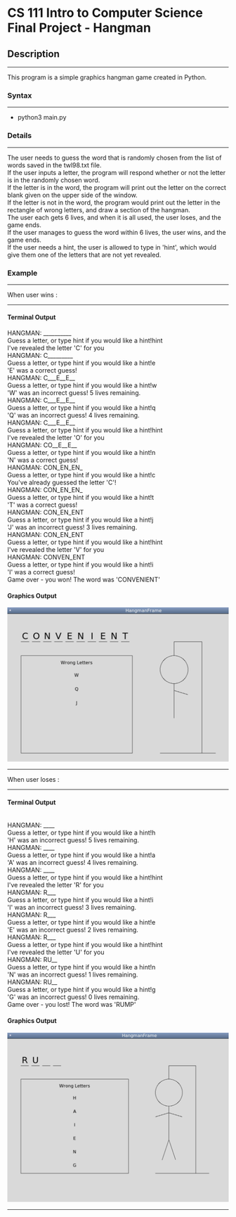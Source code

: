 # CS 111 Intro to Computer Science Final Project - Hangman

## Description

---------------------------------

This program is a simple graphics hangman game created in Python.

### Syntax

---------------------------------

* python3 main.py

### Details

---------------------------------

The user needs to guess the word that is randomly chosen from the list of words saved in the twl98.txt file. 
<br> If the user inputs a letter, the program will respond whether or not the letter is in the randomly chosen word. 
<br> If the letter is in the word, the program will print out the letter on the correct blank given on the upper side of the window. 
<br> If the letter is not in the word, the program would print out the letter in the rectangle of wrong letters, and draw a section of the hangman. 
<br> The user each gets 6 lives, and when it is all used, the user loses, and the game ends. 
<br> If the user manages to guess the word within 6 lives, the user wins, and the game ends. 
<br> If the user needs a hint, the user is allowed to type in 'hint', which would give them one of the letters that are not yet revealed. 

### Example 
---------------------------------

When user wins :

---------------------------------


#### Terminal Output

HANGMAN: __________
<br> Guess a letter, or type hint if you would like a hint!hint
<br> I've revealed the letter 'C' for you
<br> HANGMAN: C_________
<br> Guess a letter, or type hint if you would like a hint!e
<br> 'E' was a correct guess!
<br> HANGMAN: C___E__E__
<br> Guess a letter, or type hint if you would like a hint!w
<br> 'W' was an incorrect guess! 5 lives remaining.
<br> HANGMAN: C___E__E__
<br> Guess a letter, or type hint if you would like a hint!q
<br> 'Q' was an incorrect guess! 4 lives remaining.
<br> HANGMAN: C___E__E__
<br> Guess a letter, or type hint if you would like a hint!hint
<br> I've revealed the letter 'O' for you
<br> HANGMAN: CO__E__E__
<br> Guess a letter, or type hint if you would like a hint!n
<br> 'N' was a correct guess!
<br> HANGMAN: CON_EN_EN_
<br> Guess a letter, or type hint if you would like a hint!c
<br> You've already guessed the letter 'C'!
<br> HANGMAN: CON_EN_EN_
<br> Guess a letter, or type hint if you would like a hint!t
<br> 'T' was a correct guess!
<br> HANGMAN: CON_EN_ENT
<br> Guess a letter, or type hint if you would like a hint!j
<br> 'J' was an incorrect guess! 3 lives remaining.
<br> HANGMAN: CON_EN_ENT
<br> Guess a letter, or type hint if you would like a hint!hint
<br> I've revealed the letter 'V' for you
<br> HANGMAN: CONVEN_ENT
<br> Guess a letter, or type hint if you would like a hint!i
<br> 'I' was a correct guess!
<br> Game over - you won! The word was 'CONVENIENT'

#### Graphics Output 

<img src="https://github.com/shkim2001/hangman/blob/main/exampleWin.png?raw=true"/>

---------------------------------

When user loses :

---------------------------------

#### Terminal Output

<br> HANGMAN: ____
<br> Guess a letter, or type hint if you would like a hint!h
<br> 'H' was an incorrect guess! 5 lives remaining.
<br> HANGMAN: ____
<br> Guess a letter, or type hint if you would like a hint!a
<br> 'A' was an incorrect guess! 4 lives remaining.
<br> HANGMAN: ____
<br> Guess a letter, or type hint if you would like a hint!hint
<br> I've revealed the letter 'R' for you
<br> HANGMAN: R___
<br> Guess a letter, or type hint if you would like a hint!i
<br> 'I' was an incorrect guess! 3 lives remaining.
<br> HANGMAN: R___
<br> Guess a letter, or type hint if you would like a hint!e
<br> 'E' was an incorrect guess! 2 lives remaining.
<br> HANGMAN: R___
<br> Guess a letter, or type hint if you would like a hint!hint
<br> I've revealed the letter 'U' for you
<br> HANGMAN: RU__
<br> Guess a letter, or type hint if you would like a hint!n
<br> 'N' was an incorrect guess! 1 lives remaining.
<br> HANGMAN: RU__
<br> Guess a letter, or type hint if you would like a hint!g
<br> 'G' was an incorrect guess! 0 lives remaining.
<br> Game over - you lost! The word was 'RUMP'

#### Graphics Output 

<img src="https://github.com/shkim2001/hangman/blob/main/exampleLose.png?raw=true"/>

---------------------------------